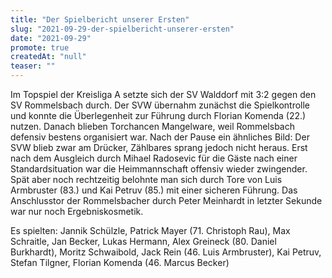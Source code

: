 ```yaml
---
title: "Der Spielbericht unserer Ersten"
slug: "2021-09-29-der-spielbericht-unserer-ersten"
date: "2021-09-29"
promote: true
createdAt: "null"
teaser: ""
---
```

Im Topspiel der Kreisliga A setzte sich der SV Walddorf mit 3:2 gegen den SV Rommelsbach durch. Der SVW übernahm zunächst die Spielkontrolle und konnte die Überlegenheit zur Führung durch Florian Komenda (22.) nutzen. Danach blieben Torchancen Mangelware, weil Rommelsbach defensiv bestens organisiert war. Nach der Pause ein ähnliches Bild: Der SVW blieb zwar am Drücker, Zählbares sprang jedoch nicht heraus. Erst nach dem Ausgleich durch Mihael Radosevic für die Gäste nach einer Standardsituation war die Heimmannschaft offensiv wieder zwingender. Spät aber noch rechtzeitig belohnte man sich durch Tore von Luis Armbruster (83.) und Kai Petruv (85.) mit einer sicheren Führung. Das Anschlusstor der Rommelsbacher durch Peter Meinhardt in letzter Sekunde war nur noch Ergebniskosmetik.


Es spielten: Jannik Schülzle, Patrick Mayer (71. Christoph Rau), Max Schraitle, Jan Becker, Lukas Hermann, Alex Greineck (80. Daniel Burkhardt), Moritz Schwaibold, Jack Rein (46. Luis Armbruster), Kai Petruv, Stefan Tilgner, Florian Komenda (46. Marcus Becker)
